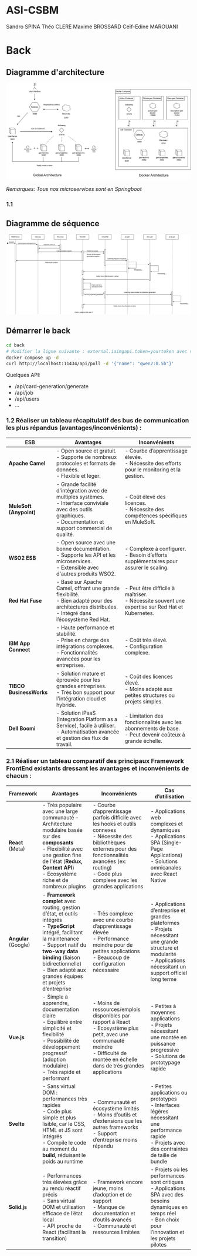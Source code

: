 # ASI-CSBM

Sandro SPINA
Théo CLERE 
Maxime BROSSARD
Ceïf-Edine MAROUANI

# Back

## Diagramme d'architecture
![](doc/archi-schema.drawio.png)

*Remarques: Tous nos microservices sont en Springboot*


### 1.1

## Diagramme de séquence 
![](doc/sequence-schema.drawio.png)

## Démarrer le back

````bash
cd back
# Modifier la ligne suivante : external.iaimgapi.token=yourtoken avec votre token
docker compose up -d
curl http://localhost:11434/api/pull -d '{"name": "qwen2:0.5b"}'
````

Quelques API:
- /api/card-generation/generate
- /api/job
- /api/users
- ...

### 1.2 Réaliser un tableau récapitulatif des bus de communication les plus répandus (avantages/inconvénients) :

| **ESB** | **Avantages**                                                                                                                                                   | **Inconvénients** |
| --- |---| --- |
| **Apache Camel** | - Open source et gratuit.<br/>- Supporte de nombreux protocoles et formats de données.<br/>- Flexible et léger. | - Courbe d’apprentissage élevée.<br/>- Nécessite des efforts pour le monitoring et la gestion. |
| **MuleSoft (Anypoint)** | - Grande facilité d'intégration avec de multiples systèmes.<br/> - Interface conviviale avec des outils graphiques.<br/>- Documentation et support commercial de qualité. | - Coût élevé des licences.<br/>- Nécessite des compétences spécifiques en MuleSoft. |
| **WSO2 ESB** | - Open source avec une bonne documentation.<br/>  - Supporte les API et les microservices. <br/> - Extensible avec d'autres produits WSO2.                                | - Complexe à configurer.<br/> - Besoin d’efforts supplémentaires pour assurer le scaling. |
| **Red Hat Fuse** | - Basé sur Apache Camel, offrant une grande flexibilité. <br/> - Bien adapté pour des architectures distribuées. <br/> - Intégré dans l’écosystème Red Hat.               | - Peut être difficile à maîtriser.<br/>- Nécessite souvent une expertise sur Red Hat et Kubernetes. |
| **IBM App Connect** | - Haute performance et stabilité.<br/>  - Prise en charge des intégrations complexes.<br/> - Fonctionnalités avancées pour les entreprises.                               | - Coût très élevé. <br/> - Configuration complexe. |
| **TIBCO BusinessWorks** | - Solution mature et éprouvée pour les grandes entreprises. <br/> - Très bon support pour l'intégration cloud et hybride.                                            | - Coût des licences élevé. <br/> - Moins adapté aux petites structures ou projets simples. |
| **Dell Boomi** | - Solution iPaaS (Integration Platform as a Service), facile à utiliser. <br/> - Automatisation avancée et gestion des flux de travail.                              | - Limitation des fonctionnalités avec les abonnements de base. <br/> - Peut devenir coûteux à grande échelle. |

### 2.1 Réaliser un tableau comparatif des principaux Framework FrontEnd existants dressant les avantages et inconvénients de chacun :

| **Framework** | **Avantages** | **Inconvénients** | **Cas d’utilisation** |
| --- | --- | --- | --- |
| **React** (Meta) | - Très populaire avec une large communauté  - Architecture modulaire basée sur des **composants** <br/> - Flexibilité avec une gestion fine de l'état (**Redux, Context API**) <br/> - Ecosystème riche et de nombreux plugins | - Courbe d’apprentissage parfois difficile avec les hooks et outils connexes <br/> - Nécessite des bibliothèques externes pour des fonctionnalités avancées (ex: routing)  <br/>- Code plus complexe avec les grandes applications | - Applications web complexes et dynamiques  <br/>- Applications SPA (Single-Page Applications)  <br/>- Solutions omnicanales avec React Native |
| **Angular** (Google) | - **Framework complet** avec routing, gestion d’état, et outils intégrés <br/> - **TypeScript** intégré, facilitant la maintenance <br/> - Support natif du **two-way data binding** (liaison bidirectionnelle) <br/> - Bien adapté aux grandes équipes et projets d’entreprise | - Très complexe avec une courbe d’apprentissage élevée <br/> - Performance moindre pour de petites applications <br/> - Beaucoup de configuration nécessaire | - Applications d’entreprise et grandes plateformes <br/> - Projets nécessitant une grande structure et modularité  <br/>- Applications nécessitant un support officiel long terme |
| **Vue.js** | - Simple à apprendre, documentation claire  <br/>- Equilibre entre simplicité et flexibilité  <br/>- Possibilité de développement progressif (adoption modulaire)  <br/>- Très rapide et performant | - Moins de ressources/emplois disponibles par rapport à React  <br/>- Ecosystème plus petit, avec une communauté moindre  <br/>- Difficulté de montée en échelle dans de très grandes applications | - Petites à moyennes applications  <br/>- Projets nécessitant une montée en puissance progressive  <br/>- Solutions de prototypage rapide |
| **Svelte** | - Sans virtual DOM : performances très rapides  <br/>- Code plus simple et plus lisible, car le CSS, HTML et JS sont intégrés  <br/>- Compile le code au moment du **build**, réduisant le poids au runtime | - Communauté et écosystème limités  <br/>- Moins d’outils et d’extensions que les autres frameworks  <br/>- Support d’entreprise moins répandu | - Petites applications ou prototypes  <br/>- Interfaces légères nécessitant une performance rapide  <br/>- Projets avec des contraintes de taille de bundle |
| **Solid.js** | - Performances très élevées grâce au rendu réactif précis  <br/>- Sans virtual DOM et utilisation efficace de l’état local  <br/>- API proche de React (facilitant la transition) | - Framework encore jeune, moins d’adoption et de support  <br/>- Manque de documentation et d’outils avancés  <br/>- Communauté et ressources limitées | - Projets où les performances sont critiques  <br/>- Applications SPA avec des besoins dynamiques en temps réel  <br/>- Bon choix pour l’innovation et les projets pilotes |